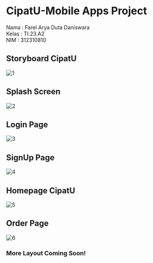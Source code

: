 # CipatU-Mobile Apps Project
Nama : Farel Arya Duta Daniswara<br/>
Kelas : TI.23.A2<br/>
NIM : 312310810<br/>

## Storyboard CipatU
![1](screenshots/storyboard_cipatu.jpg)

## Splash Screen
![2](screenshots/splash_screen.jpg)

## Login Page
![3](screenshots/login_page.jpg)

## SignUp Page
![4](screenshots/signup_page.jpg)

## Homepage CipatU
![5](screenshots/homepage_page.jpg)

## Order Page
![6](screenshots/order_page.jpg)

### More Layout Coming Soon!
